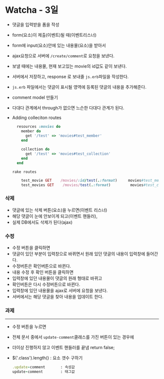 # Watcha - 3일

* 댓글을 입력받을 폼을 작성

* form(요소)이 제출(이벤트)될 때(이벤트리스너) 

* form에 input(요소)안에 있는 내용물(요소)을 받아서

* ajax요청으로 서버에 `/create/comment`로 요청을 보낸다.

* 보낼 때에는 내용물, 현재 보고있는 movie의 id값도 같이 보낸다.

* 서버에서 저장하고, response 로 보내줄 `js.erb`파일을 작성한다.

* `js.erb` 파일에서는 댓글이 표시될 영역에 등록된 댓글의 내용을 추가해준다.

* comment model 만들기

* 다대다 관계에서 through가 없으면 느슨한 다대다 관계가 된다.

* Adding colleciton routes

  ```ruby
    resources :movies do
      member do
        get '/test' => 'movies#test_member'
      end
      
      collection do
        get '/test' => 'movies#test_collection'
      end
    end
  ```

  `rake routes`

  ```ruby
      test_movie GET    /movies/:id/test(.:format)     movies#test_member
      test_movies GET    /movies/test(.:format)         movies#test_collection
  ```

### 삭제

* 댓글에 있는 삭제 버튼(요소)을 누르면(이벤트 리스너)
* 해당 댓글이 눈에 안보이게 되고(이벤트 핸들러),
* 실제 DB에서도 삭제가 된다(ajax)

### 수정

* 수정 버튼을 클릭하면
* 댓글이 있던 부분이 입력창으로 바뀌면서 원래 있던 댓글의 내용이 입력창에 들어간다.
* 수정버튼은 확인버튼으로 바뀐다.
* 내용 수정 후 확인 버튼을 클릭하면
* 입력창에 있던 내용물이 댓글의 원래 형태로 바뀌고 
* 확인버튼은 다시 수정버튼으로 바뀐다.
* 입력창에 있던 내용물을 ajax로 서버에 요청을 보낸다.
* 서버에서는 해당 댓글을 찾아 내용을 업데이트 한다.



### 과제

------



* 수정 버튼을 누르면

* 전체 문서 중에서 `update-comment`클래스를 가진 버튼이 있는 경우에

* 더이상 진행하지 않고 이벤트 핸들러를 끝냄 return false;

* $('.class').length() : 요소 갯수 구하기

  ```ruby
  .update-comment		: 속성값
  update-comment		: 태그값
  ```

  
